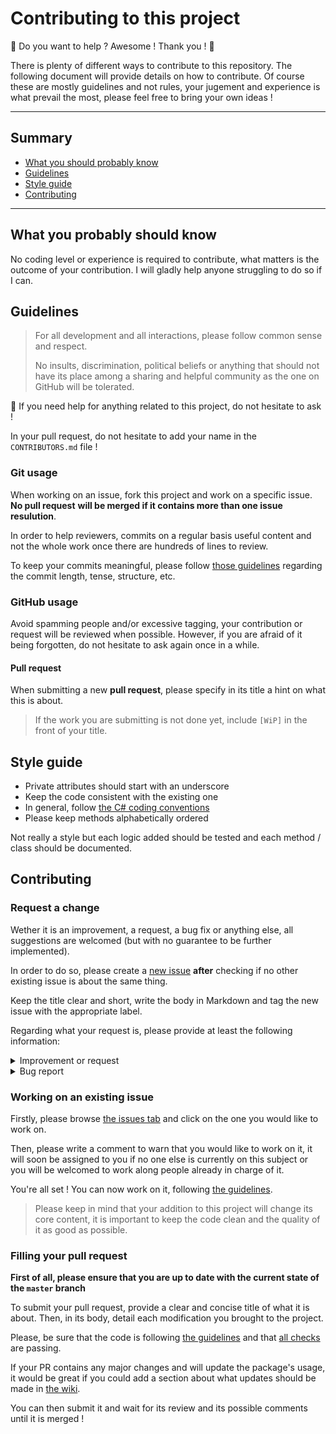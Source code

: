 # Contributing to this project

🎊 Do you want to help ? Awesome ! Thank you ! 🎉  

There is plenty of different ways to contribute to this repository. The 
following document will provide details on how to contribute. Of course
these are mostly guidelines and not rules, your jugement and experience is
what prevail the most, please feel free to bring your own ideas !

---

## Summary

- [What you should probably know](#what-you-probably-should-know)
- [Guidelines](#guidelines)
- [Style guide](#style-guide)
- [Contributing](#contributing)

---

## What you probably should know

No coding level or experience is required to contribute, what matters is the outcome of
your contribution. I will gladly help anyone struggling to do so if I can.

## Guidelines

> For all development and all interactions, please follow common sense and respect.
> 
> No insults, discrimination, political beliefs or anything that should not have its place among
> a sharing and helpful community as the one on GitHub will be tolerated.

📝 If you need help for anything related to this project, do not hesitate to ask !

In your pull request, do not hesitate to add your name in the `CONTRIBUTORS.md` file !

### Git usage

When working on an issue, fork this project and work on a specific issue. **No pull request**
**will be merged if it contains more than one issue resulution**.

In order to help reviewers, commits on a regular basis useful content and not the whole work once
there are hundreds of lines to review.

To keep your commits meaningful, please follow 
[those guidelines](https://github.com/pBouillon/git_tutorials/blob/master/methodology/commit_rules.md)
regarding the commit length, tense, structure, etc.

### GitHub usage

Avoid spamming people and/or excessive tagging, your contribution or request will be reviewed when
possible. However, if you are afraid of it being forgotten, do not hesitate to ask again once in a
while.

#### Pull request

When submitting a new **pull request**, please specify in its title a hint on what this is about.

> If the work you are submitting is not done yet, include `[WiP]` in the front of your title.

## Style guide

- Private attributes should start with an underscore
- Keep the code consistent with the existing one
- In general, follow [the C# coding conventions](https://docs.microsoft.com/en-us/dotnet/csharp/programming-guide/inside-a-program/coding-conventions)
- Please keep methods alphabetically ordered

Not really a style but each logic added should be tested and each method / class should be documented.

## Contributing

### Request a change

Wether it is an improvement, a request, a bug fix or anything else, all suggestions are welcomed
(but with no guarantee to be further implemented).

In order to do so, please create a [new issue](https://github.com/pBouillon/TinyValidator/issues/new)
**after** checking if no other existing issue is about the same thing.

Keep the title clear and short, write the body in Markdown and tag the new issue with the appropriate
label.

Regarding what your request is, please provide at least the following information:

<details>
<summary>
Improvement or request
</summary>
<p><ul>
<li>What you think is missing</li>
<li>Why do you think it is missing and has its place in this project</li>
<li>Any resources to help to its development (documentation, PoC, existing sources, etc.)</li>
</ul></p>
</details>

<details>
<summary>
Bug report
</summary>
<p><ul>
<li>Comprehensive and descriptive description of the bug</li>
<li>Clear examples and steps to demonstrate this bug</li>
<li>The expected outcome and the actual result</li>
<li>If possible, the stack trace of the error</li>
</ul></p>
</details>

### Working on an existing issue

Firstly, please browse [the issues tab](https://github.com/pBouillon/TinyValidator/issues) and
click on the one you would like to work on.  

Then, please write a comment to warn that you would like to work on it, it will soon be assigned to
you if no one else is currently on this subject or you will be welcomed to work along people already
in charge of it.

You're all set ! You can now work on it, following [the guidelines](#guidelines).

> Please keep in mind that your addition to this project will change its core content,
> it is important to keep the code clean and the quality of it as good as possible.

### Filling your pull request

**First of all, please ensure that you are up to date with the current state of the `master` branch**

To submit your pull request, provide a clear and concise title of what it is about. Then, in its
body, detail each modification you brought to the project.

Please, be sure that the code is following [the guidelines](#guidelines) and that
[all checks](https://github.com/pBouillon/TinyValidator/actions) are passing.

If your PR contains any major changes and will update the package's usage, it would be great
if you could add a section about what updates should be made in [the wiki](https://github.com/pBouillon/TinyValidator/wiki).

You can then submit it and wait for its review and its possible comments until it is merged !
